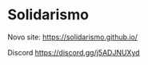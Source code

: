 # Solidarismo
Novo site:
https://solidarismo.github.io/


Discord <a href="https://discord.gg/j5ADJNUXyd"> https://discord.gg/j5ADJNUXyd</a>
